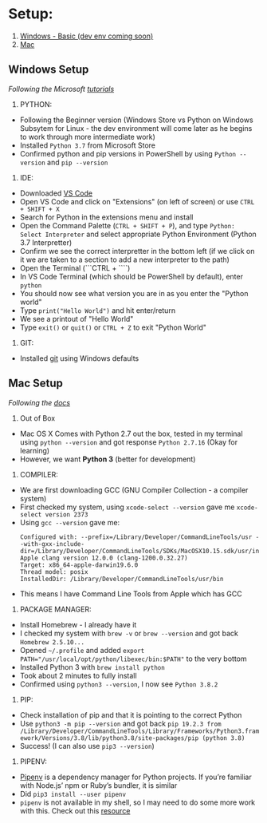 # Setup:

1. [Windows - Basic (dev env coming soon)](#windows-setup)
1. [Mac](#mac-setup)

## Windows Setup
_Following the Microsoft [tutorials](https://docs.microsoft.com/en-us/windows/python/beginners)_

1. PYTHON:
  - Following the Beginner version (Windows Store vs Python on Windows Subsytem for Linux - the dev environment will come later as he begins to work through more intermediate work)
  - Installed `Python 3.7` from Microsoft Store
  - Confirmed python and pip versions in PowerShell by using `Python --version` and `pip --version`
1. IDE:
  - Downloaded [VS Code](https://code.visualstudio.com/)
  - Open VS Code and click on "Extensions" (on left of screen) or use `CTRL + SHIFT + X`
  - Search for Python in the extensions menu and install
  - Open the Command Palette (`CTRL + SHIFT + P`), and type `Python: Select Interpreter` and select appropriate Python Environment (Python 3.7 Interpretter)
  - Confirm we see the correct interpretter in the bottom left (if we click on it we are taken to a section to add a new interpreter to the path)
  - Open the Terminal (```CTRL + ````)
  - In VS Code Terminal (which should be PowerShell by default), enter `python`
  - You should now see what version you are in as you enter the "Python world"
  - Type `print("Hello World")` and hit enter/return
  - We see a printout of "Hello World"
  - Type `exit()` or `quit()` or `CTRL + Z` to exit "Python World"
1. GIT:
  - Installed [git](https://git-scm.com/download/win) using Windows defaults

## Mac Setup
_Following the [docs](https://docs.python-guide.org/starting/install3/osx/)_

1. Out of Box
  - Mac OS X Comes with Python 2.7 out the box, tested in my terminal using `python --version` and got response `Python 2.7.16` (Okay for learning)
  - However, we want **Python 3** (better for development)
1. COMPILER:
  - We are first downloading GCC (GNU Compiler Collection - a compiler system)
  - First checked my system, using `xcode-select --version` gave me `xcode-select version 2373`
  - Using `gcc --version` gave me:
    ```terminal
    Configured with: --prefix=/Library/Developer/CommandLineTools/usr --with-gxx-include-dir=/Library/Developer/CommandLineTools/SDKs/MacOSX10.15.sdk/usr/include/c++/4.2.1
    Apple clang version 12.0.0 (clang-1200.0.32.27)
    Target: x86_64-apple-darwin19.6.0
    Thread model: posix
    InstalledDir: /Library/Developer/CommandLineTools/usr/bin
    ```
  - This means I have Command Line Tools from Apple which has GCC
1. PACKAGE MANAGER:
  - Install Homebrew - I already have it
  - I checked my system with `brew -v` or `brew --version` and got back `Homebrew 2.5.10...`
  - Opened `~/.profile` and added `export PATH="/usr/local/opt/python/libexec/bin:$PATH"` to the very bottom
  - Installed Python 3 with `brew install python`
  - Took about 2 minutes to fully install
  - Confirmed using `python3 --version`, I now see `Python 3.8.2`
1. PIP:
  - Check installation of pip and that it is pointing to the correct Python
  - Use `python3 -m pip --version` and got back `pip 19.2.3 from /Library/Developer/CommandLineTools/Library/Frameworks/Python3.framework/Versions/3.8/lib/python3.8/site-packages/pip (python 3.8)`
  - Success! (I can also use `pip3 --version`)
1. PIPENV:
  - [Pipenv](https://docs.python-guide.org/dev/virtualenvs/#virtualenvironments-ref) is a dependency manager for Python projects. If you’re familiar with Node.js’ npm or Ruby’s bundler, it is similar
  - Did `pip3 install --user pipenv`
  - `pipenv` is not available in my shell, so I may need to do some more work with this. Check out this [resource](https://stackoverflow.com/questions/46391721/pipenv-command-not-found)
